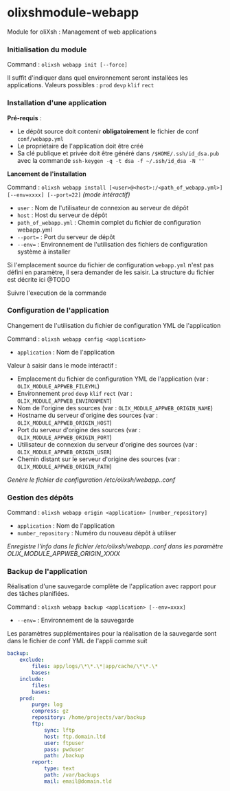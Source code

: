 # olixshmodule-webapp
Module for oliXsh : Management of web applications


### Initialisation du module

Command : `olixsh webapp init [--force]`

Il suffit d'indiquer dans quel environnement seront installées les applications.
Valeurs possibles : `prod` `devp` `klif` `rect`


### Installation d'une application

**Pré-requis** :

- Le dépôt source doit contenir **obligatoirement** le fichier de conf `conf/webapp.yml`
- Le propriétaire de l'application doit être créé
- Sa clé publique et privée doit être généré dans `/$HOME/.ssh/id_dsa.pub`
avec la commande `ssh-keygen -q -t dsa -f ~/.ssh/id_dsa -N ''`

**Lancement de l'installation**

Command : `olixsh webapp install [<user>@<host>:/<path_of_webapp.yml>] [--env=xxxx] [--port=22]` _(mode intéractif)_

- `user` : Nom de l'utilisateur de connexion au serveur de dépôt
- `host` : Host du serveur de dépôt
- `path_of_webapp.yml` : Chemin complet du fichier de configuration webapp.yml
- `--port=` : Port du serveur de dépôt
- `--env=` : Environnement de l'utilisation des fichiers de configuration système à installer 

Si l'emplacement source du fichier de configuration `webapp.yml` n'est pas défini en paramètre,
il sera demander de les saisir.
La structure du fichier est décrite ici @TODO

Suivre l'execution de la commande


### Configuration de l'application

Changement de l'utilisation du fichier de configuration YML de l'application

Command : `olixsh webapp config <application>`

- `application` : Nom de l'application

Valeur à saisir dans le mode intéractif :

- Emplacement du fichier de configuration YML de l'application (var : `OLIX_MODULE_APPWEB_FILEYML`)
- Environnement `prod` `devp` `klif` `rect` (var : `OLIX_MODULE_APPWEB_ENVIRONMENT`)
- Nom de l'origine des sources (var : `OLIX_MODULE_APPWEB_ORIGIN_NAME`)
- Hostname du serveur d'origine des sources (var : `OLIX_MODULE_APPWEB_ORIGIN_HOST`)
- Port du serveur d'origine des sources (var : `OLIX_MODULE_APPWEB_ORIGIN_PORT`)
- Utilisateur de connexion du serveur d'origine des sources (var : `OLIX_MODULE_APPWEB_ORIGIN_USER`)
- Chemin distant sur le serveur d'origine des sources (var : `OLIX_MODULE_APPWEB_ORIGIN_PATH`)

*Genère le fichier de configuration /etc/olixsh/webapp.<appli>.conf*


### Gestion des dépôts

Command : `olixsh webapp origin <application> [number_repository]`

- `application` : Nom de l'application
- `number_repository` : Numéro du nouveau dépôt à utiliser

*Enregistre l'info dans le fichier /etc/olixsh/webapp.<appli>.conf dans les paramètre OLIX_MODULE_APPWEB_ORIGIN_XXXX*


### Backup de l'application

Réalisation d'une sauvegarde complète de l'application avec rapport pour des tâches planifiées.

Command : `olixsh webapp backup <application> [--env=xxxx]`

- `--env=` : Environnement de la sauvegarde 

Les paramètres supplémentaires pour la réalisation de la sauvegarde
sont dans le fichier de conf YML de l'appli comme suit
``` yml
backup:
    exclude:
        files: app/logs/\*\*.\*|app/cache/\*\*.\*
        bases:
    include:
        files:
        bases:
    prod:
        purge: log
        compress: gz
        repository: /home/projects/var/backup
        ftp:
            sync: lftp
            host: ftp.domain.ltd
            user: ftpuser
            pass: pwduser
            path: /backup
        report:
            type: text
            path: /var/backups
            mail: email@domain.tld
```

